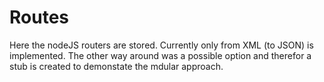 # Routes
Here the nodeJS routers are stored.
Currently only from XML (to JSON) is implemented. The other way around was a possible option and therefor a stub is created to demonstate the mdular approach.